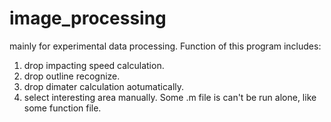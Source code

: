 # image_processing
mainly for experimental data processing.
Function of this program includes:
1. drop impacting speed calculation.
2. drop outline recognize.
3. drop dimater calculation aotumatically.
4. select interesting area manually.
Some .m file is can't be run alone, like some function file.
